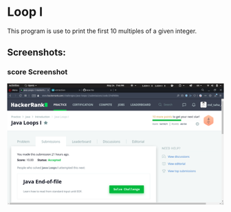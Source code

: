 # Loop I

 This program is use to print the first 10 multiples of a given integer.

## Screenshots:

### score Screenshot
![](Loop-I.png)


